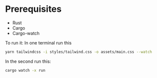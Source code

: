 # Prerequisites

- Rust
- Cargo
- Cargo-watch

To run it:
In one terminal run this

```sh
yarn tailwindcss -i styles/tailwind.css -o assets/main.css --watch
```

In the second run this:

```sh
cargo watch -x run
```
